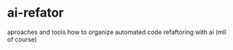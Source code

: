 # ai-refator
aproaches and tools how to organize automated code refaftoring with ai (mll of course)

